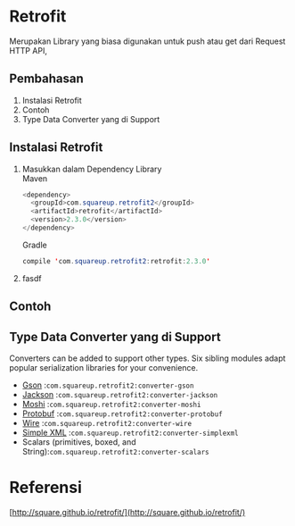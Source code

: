 # Retrofit

Merupakan Library yang biasa digunakan untuk push atau get dari Request HTTP API,

## Pembahasan

1. Instalasi Retrofit 
2. Contoh 
3. Type Data Converter yang di Support

## Instalasi Retrofit

1. Masukkan dalam Dependency Library   
    Maven

   ```java
   <dependency>
     <groupId>com.squareup.retrofit2</groupId>
     <artifactId>retrofit</artifactId>
     <version>2.3.0</version>
   </dependency>
   ```

   Gradle 
   ```java
   compile 'com.squareup.retrofit2:retrofit:2.3.0'
   ```

2. fasdf

## Contoh

## Type Data Converter yang di Support

Converters can be added to support other types. Six sibling modules adapt popular serialization libraries for your convenience.

* [Gson](https://github.com/google/gson) :`com.squareup.retrofit2:converter-gson`
* [Jackson](http://wiki.fasterxml.com/JacksonHome) :`com.squareup.retrofit2:converter-jackson`
* [Moshi](https://github.com/square/moshi/) :`com.squareup.retrofit2:converter-moshi`
* [Protobuf](https://developers.google.com/protocol-buffers/) :`com.squareup.retrofit2:converter-protobuf`
* [Wire](https://github.com/square/wire) :`com.squareup.retrofit2:converter-wire`
* [Simple XML](http://simple.sourceforge.net/) :`com.squareup.retrofit2:converter-simplexml`
* Scalars \(primitives, boxed, and String\):`com.squareup.retrofit2:converter-scalars`

# Referensi

[http://square.github.io/retrofit/](http://square.github.io/retrofit/)

